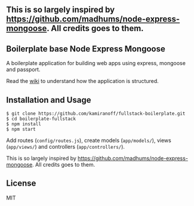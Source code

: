 <!-- [![Build Status](https://img.shields.io/travis/madhums/node-express-mongoose.svg?style=flat)](https://travis-ci.org/madhums/node-express-mongoose)
[![Gittip](https://img.shields.io/gratipay/madhums.svg?style=flat)](https://www.gratipay.com/madhums/)
[![Dependencies](https://img.shields.io/david/madhums/node-express-mongoose.svg?style=flat)](https://david-dm.org/madhums/node-express-mongoose)
[![Gitter](https://badges.gitter.im/Join%20Chat.svg)](https://gitter.im/madhums/node-express-mongoose?utm_source=badge&utm_medium=badge&utm_campaign=pr-badge) -->

## This is so largely inspired by https://github.com/madhums/node-express-mongoose. All credits goes to them.

## Boilerplate base Node Express Mongoose

A boilerplate application for building web apps using express, mongoose and passport.

Read the [wiki](https://github.com/madhums/node-express-mongoose/wiki) to understand how the application is structured.

## Installation and Usage

    $ git clone https://github.com/kamiranoff/fullstack-boilerplate.git
    $ cd boilerplate-fullstack
    $ npm install
    $ npm start

Add routes (`config/routes.js`), create models (`app/models/`), views (`app/views/`) and controllers (`app/controllers/`).

This is so largely inspired by https://github.com/madhums/node-express-mongoose. All credits goes to them.

## License

MIT
